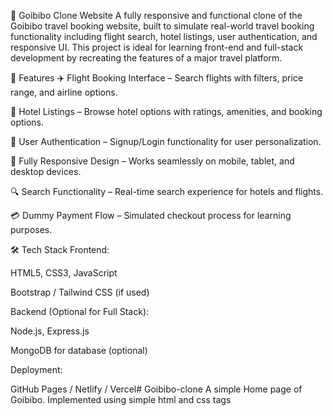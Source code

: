 🧳 Goibibo Clone Website
A fully responsive and functional clone of the Goibibo travel booking website, built to simulate real-world travel booking functionality including flight search, hotel listings, user authentication, and responsive UI. This project is ideal for learning front-end and full-stack development by recreating the features of a major travel platform.


🚀 Features
✈️ Flight Booking Interface – Search flights with filters, price range, and airline options.

🏨 Hotel Listings – Browse hotel options with ratings, amenities, and booking options.

🔐 User Authentication – Signup/Login functionality for user personalization.

📱 Fully Responsive Design – Works seamlessly on mobile, tablet, and desktop devices.

🔍 Search Functionality – Real-time search experience for hotels and flights.

💳 Dummy Payment Flow – Simulated checkout process for learning purposes.

🛠️ Tech Stack
Frontend:

HTML5, CSS3, JavaScript

Bootstrap / Tailwind CSS (if used)

Backend (Optional for Full Stack):

Node.js, Express.js

MongoDB for database (optional)

Deployment:

GitHub Pages / Netlify / Vercel# Goibibo-clone
A simple Home page of Goibibo. Implemented using simple html and css tags

